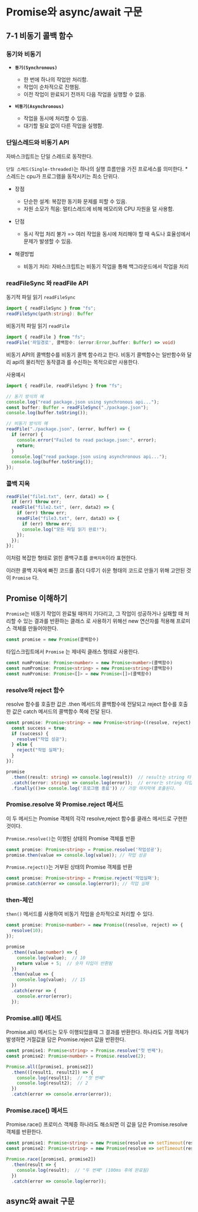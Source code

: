 # Promise와 async/await 구문

## 7-1 비동기 콜백 함수 

### 동기와 비동기 

- **`동기(Synchronous)`** 
  - 한 번에 하나의 작업만 처리함.
  - 작업이 순차적으로 진행됨.
  - 이전 작업이 완료되기 전까지 다음 작업을 실행할 수 없음.

- **`비동기(Asynchronous)`** 
  - 작업을 동시에 처리할 수 있음.
  - 대기할 필요 없이 다른 작업을 실행함.

### 단일스레드와 비동기 API

자바스크립트는 단일 스레드로 동작한다.

`단일 스레드(Single-threaded)`는 하나의 실행 흐름만을 가진 프로세스를 의미한다. * 스레드는 cpu가 프로그램을 동작시키는 최소 단위다.
- 장점
  - 단순한 설계: 복잡한 동기화 문제를 피할 수 있음.
  - 자원 소모가 적음: 멀티스레드에 비해 메모리와 CPU 자원을 덜 사용함.
- 단점
  - 동시 작업 처리 불가 => 여러 작업을 동시에 처리해야 할 때 속도나 효율성에서 문제가 발생할 수 있음.

- 해결방법
  - 비동기 처리: 자바스크립트는 비동기 작업을 통해 백그라운드에서 작업을 처리

### readFileSync 와 readFile API

동기적 파일 읽기 `readFileSync`
```typescript
import { readFileSync } from "fs";
readFileSync(path:string): Buffer
```

비동기적 파일 읽기 `readFile`
```typescript
import { readFile } from "fs";
readFile('파일경로', 콜백함수: (error:Error,buffer: Buffer) => void)
```
  비동기 API의 콜백함수를 비동기 콜백 함수라고 한다. 비동기 콜백함수는 일반함수와 달리 api의 물리적인 동작결과 를 수신하는 목적으로만 사용한다.
  
사용예시
```typescript
import { readFile, readFileSync } from "fs";

// 동기 방식의 예
console.log("read package.json using synchronous api...");
const buffer: Buffer = readFileSync("./package.json");
console.log(buffer.toString());

// 비동기 방식의 예
readFile("./package.json", (error, buffer) => {
  if (error) {
    console.error("Failed to read package.json:", error);
    return;
  }
  console.log("read package.json using asynchronous api...");
  console.log(buffer.toString());
});
```


### 콜백 지옥
```typescript
readFile("file1.txt", (err, data1) => {
  if (err) throw err;
  readFile("file2.txt", (err, data2) => {
    if (err) throw err;
    readFile("file3.txt", (err, data3) => {
      if (err) throw err;
      console.log("모든 파일 읽기 완료!");
    });
  });
});
```
이처럼 복잡한 형태로 얽힌 콜백구조를 `콜백지옥`이라 표현한다. 

이러한 콜백 지옥에 빠진 코드를 좀더 다루기 쉬운 형태의 코드로 만들기 위해 고안된 것이 `Promise` 다.


## Promise 이해하기
`Promise`는 비동기 작업이 완료될 때까지 기다리고, 그 작업이 성공하거나 실패할 때 처리할 수 있는 결과를 반환하는 클래스 로 사용하기 위해선 new 연산자를 적용해 프로미스 객체를 만들어야한다.

```ts
const promise = new Promise(콜백함수)
```
타입스크립트에서 `Promise` 는 제네릭 클래스 형태로 사용한다.
```ts
const numPromise: Promise<number> = new Promise<number>(콜백함수)
const numPromise: Promise<string> = new Promise<string>(콜백함수)
const numPromise: Promise<[]> = new Promise<[]>(콜백함수)
```
### resolve와 reject 함수
resolve 함수를 호출한 값은 .then 메서드의 콜백함수에 전달되고 reject 함수를 호출한 값은 catch 메서드의 콜백함수 쪽에 전달 된다. 
```ts
const promise: Promise<string> = new Promise<string>((resolve, reject) => {
  const success = true;
  if (success) {
    resolve("작업 성공");
  } else {
    reject("작업 실패");
  }
});

promise
  .then((result: string) => console.log(result))  // result는 string 타입 - 작업 성공
  .catch((error: string) => console.log(error));  // error는 string 타입 - 작업 실패
  .finally(()=> console.log('프로그램 종료')) // 가장 마지막에 호출된다.
```
### Promise.resolve 와 Promise.reject 메서드
이 두 메서드는 Promise 객체의 각각 resolve,reject 함수를 클래스 메서드로 구현한 것이다.

`Promise.resolve()`는 이행된 상태의 Promise 객체를 반환
```ts
const promise: Promise<string> = Promise.resolve('작업성공');
promise.then(value => console.log(value)); // 작업 성공
```
`Promise.reject()`는 거부된 상태의 Promise 객체를 반환
```ts
const promise: Promise<string> = Promise.reject('작업실패');
promise.catch(error => console.log(error)); // 작업 실패
```
### then-체인
`then()` 메서드를 사용하여 비동기 작업을 순차적으로 처리할 수 있다.
```ts
const promise: Promise<number> = new Promise((resolve, reject) => {
  resolve(10);
});

promise
  .then((value:number) => {
    console.log(value);  // 10
    return value + 5;  // 숫자 타입이 반환됨
  })
  .then(value => {
    console.log(value);  // 15
  })
  .catch(error => {
    console.error(error);
  });
```

### Promise.all() 메서드
Promise.all() 메서드는 모두 이행되었을때 그 결과를 반환한다. 
하나라도 거절 객체가 발생하면 거절값을 담은 Promise.reject 값을 반환한다. 

```ts
const promise1: Promise<string> = Promise.resolve("첫 번째");
const promise2: Promise<number> = Promise.resolve(2);

Promise.all([promise1, promise2])
  .then(([result1, result2]) => {
    console.log(result1);  // "첫 번째"
    console.log(result2);  // 2
  })
  .catch(error => console.error(error));
```

### Promise.race() 메서드

Promise.race() 프로미스 객체중 하나라도 해소되면 이 값을 담은 Promise.resolve 객체를 반환한다.
```ts
const promise1: Promise<string> = new Promise(resolve => setTimeout(resolve, 500, "첫 번째"));
const promise2: Promise<string> = new Promise(resolve => setTimeout(resolve, 100, "두 번째"));

Promise.race([promise1, promise2])
  .then(result => {
    console.log(result);  // "두 번째" (100ms 후에 완료됨)
  })
  .catch(error => console.log(error));
```

## async와 await 구문